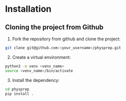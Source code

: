 # Installation

## Cloning the project from Github

1. Fork the repository from github and clone the project:

```bash
git clone git@github.com:<your_username>/physprep.git
```

2. Create a virtual environment:

```bash
python3 -m venv <venv_name>
source <venv_name>/bin/activate
```

3. Install the dependency:

```bash
cd physprep
pip install .
```
